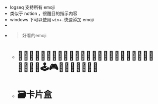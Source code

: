 - logseq 支持所有 emoji
- 类似于 notion ，很醒目的指示内容
- windows 下可以使用 `win`+`.`快速添加 emoji
-
- > 好看的emoji
	- # 🐚🐱‍🏍🐱‍💻🐱‍🐉🐱‍👓🐱‍🚀🐱‍👤🐶👩‍🚀👨‍🚀👩‍💻👨‍🔬👨‍🦳✨🎊🎠🧶🕹🎮🔮🧩🎼🎵🎶🔫💡
	- # 🗃卡片盒
